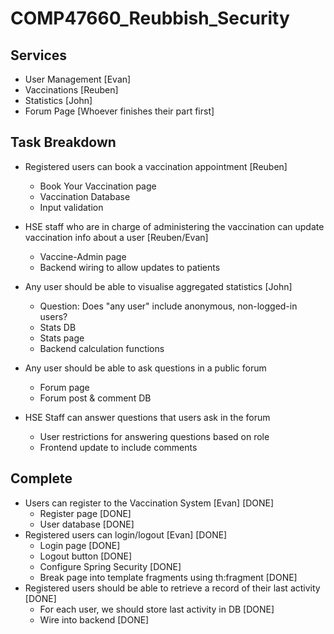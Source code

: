 # COMP47660_Reubbish_Security

## Services
- User Management [Evan]
- Vaccinations [Reuben]
- Statistics [John]
- Forum Page [Whoever finishes their part first]

## Task Breakdown
- Registered users can book a vaccination appointment [Reuben]
    - Book Your Vaccination page
    - Vaccination Database
    - Input validation

- HSE staff who are in charge of administering the vaccination can update vaccination info about a user [Reuben/Evan]
    - Vaccine-Admin page
    - Backend wiring to allow updates to patients

- Any user should be able to visualise aggregated statistics [John]
    - Question: Does "any user" include anonymous, non-logged-in users?
    - Stats DB
    - Stats page
    - Backend calculation functions

- Any user should be able to ask questions in a public forum
    - Forum page
    - Forum post & comment DB

- HSE Staff can answer questions that users ask in the forum
    - User restrictions for answering questions based on role
    - Frontend update to include comments

## Complete
- Users can register to the Vaccination System [Evan] [DONE]
    - Register page [DONE]
    - User database [DONE]
- Registered users can login/logout [Evan] [DONE]
    - Login page [DONE]
    - Logout button [DONE]
    - Configure Spring Security [DONE]
    - Break page into template fragments using th:fragment [DONE]
- Registered users should be able to retrieve a record of their last activity [DONE]
    - For each user, we should store last activity in DB [DONE]
    - Wire into backend [DONE]
